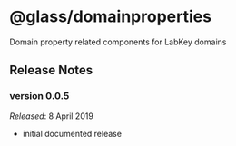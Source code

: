 # @glass/domainproperties

Domain property related components for LabKey domains

## Release Notes ##

### version 0.0.5
*Released*: 8 April 2019

* initial documented release


